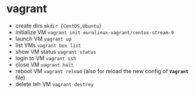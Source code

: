 # vagrant

- create dirs `mkdir {CentOS,Ubuntu}`
- initialize VM `vagrant init eurolinux-vagrant/centos-stream-9`
- launch VM `vagrant up`
- list VMs `vagrant box list`
- show VM status `vagrant status`
- login to VM `vagrant ssh`
- close VM `vagrant halt`
- reboot VM `vagrant reload` (also for reload the new config of **`Vagrant`** file)
- delete teh VM `vagrant destroy`